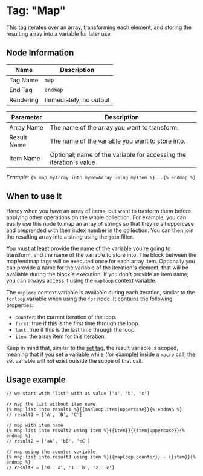 # Tag: "Map"

This tag iterates over an array, transforming each element, and storing the resulting array into a variable for later use.

## Node Information

| Name      | Description                                                     |
|-----------|-----------------------------------------------------------------|
| Tag Name  | `map`                                                           |
| End Tag   | `endmap`                                                        |
| Rendering | Immediately; no output                                          |

| Parameter   | Description                                                        |
|-------------|--------------------------------------------------------------------|
| Array Name  | The name of the array you want to transform.                       |
| Result Name | The name of the variable you want to store into.                   |
| Item Name   | Optional; name of the variable for accessing the iteration's value |

_Example:_ `{% map myArray into myNewArray using myItem %}...{% endmap %}`

## When to use it

Handy when you have an array of items, but want to trasform them before applying other operations on the whole collection. For example, you can easily use this node to map an array of strings so that they're all uppercase and preprended with their index number in the collection. You can then join the resulting array into a string using the `join` filter.

You must at least provide the name of the variable you're going to transform, and the name of the variable to store into. The block between the map/endmap tags will be executed once for each array item. Optionally you can provide a name for the variable of the iteration's element, that will be available during the block's execution. If you don't provide an item name, you can always access it using the `maploop` context variable.

The `maploop` context variable is available during each iteration, similar to the `forloop` variable when using the `for` node. It contains the following properties:
- `counter`: the current iteration of the loop.
- `first`: true if this is the first time through the loop.
- `last`: true if this is the last time through the loop.
- `item`: the array item for this iteration.

Keep in mind that, similar to the [set tag](tag-set.md), the result variable is scoped, meaning that if you set a variable while (for example) inside a `macro` call, the set variable will not exist outside the scope of that call.

## Usage example

```stencil
// we start with 'list' with as value ['a', 'b', 'c']

// map the list without item name
{% map list into result1 %}{{maploop.item|uppercase}}{% endmap %} 
// result1 = ['A', 'B', 'C']

// map with item name
{% map list into result2 using item %}{{item}}{{item|uppercase}}{% endmap %} 
// result2 = ['aA', 'bB', 'cC']

// map using the counter variable
{% map list into result3 using item %}{{maploop.counter}} - {{item}}{% endmap %} 
// result3 = ['0 - a', '1 - b', '2 - c']
```
